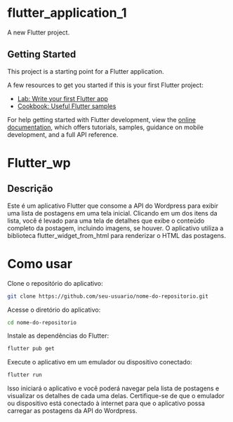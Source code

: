 # flutter_application_1

A new Flutter project.

## Getting Started

This project is a starting point for a Flutter application.

A few resources to get you started if this is your first Flutter project:

- [Lab: Write your first Flutter app](https://docs.flutter.dev/get-started/codelab)
- [Cookbook: Useful Flutter samples](https://docs.flutter.dev/cookbook)

For help getting started with Flutter development, view the
[online documentation](https://docs.flutter.dev/), which offers tutorials,
samples, guidance on mobile development, and a full API reference.
# Flutter_wp

## Descrição
Este é um aplicativo Flutter que consome a API do Wordpress para exibir uma lista de postagens em uma tela inicial. Clicando em um dos itens da lista, você é levado para uma tela de detalhes que exibe o conteúdo completo da postagem, incluindo imagens, se houver. O aplicativo utiliza a biblioteca flutter_widget_from_html para renderizar o HTML das postagens.

# Como usar
Clone o repositório do aplicativo:
```sh
git clone https://github.com/seu-usuario/nome-do-repositorio.git
```

Acesse o diretório do aplicativo:
```sh
cd nome-do-repositorio
```

Instale as dependências do Flutter:
```sh
flutter pub get
```

Execute o aplicativo em um emulador ou dispositivo conectado:
```sh
flutter run
```
Isso iniciará o aplicativo e você poderá navegar pela lista de postagens e visualizar os detalhes de cada uma delas. Certifique-se de que o emulador ou dispositivo está conectado à internet para que o aplicativo possa carregar as postagens da API do Wordpress.